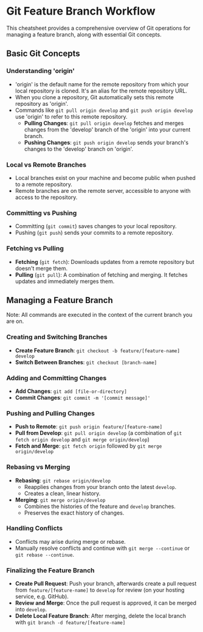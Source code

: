 # Git Feature Branch Workflow

This cheatsheet provides a comprehensive overview of Git operations for managing a feature branch, along with essential Git concepts.

## Basic Git Concepts

### Understanding 'origin'
- 'origin' is the default name for the remote repository from which your local repository is cloned. It's an alias for the remote repository URL.
- When you clone a repository, Git automatically sets this remote repository as 'origin'.
- Commands like `git pull origin develop` and `git push origin develop` use 'origin' to refer to this remote repository. 
  - **Pulling Changes**: `git pull origin develop` fetches and merges changes from the 'develop' branch of the 'origin' into your current branch.
  - **Pushing Changes**: `git push origin develop` sends your branch's changes to the 'develop' branch on 'origin'.

### Local vs Remote Branches
- Local branches exist on your machine and become public when pushed to a remote repository.
- Remote branches are on the remote server, accessible to anyone with access to the repository.

### Committing vs Pushing
- Committing (`git commit`) saves changes to your local repository.
- Pushing (`git push`) sends your commits to a remote repository.

### Fetching vs Pulling
- **Fetching** (`git fetch`): Downloads updates from a remote repository but doesn't merge them.
- **Pulling** (`git pull`): A combination of fetching and merging. It fetches updates and immediately merges them.

## Managing a Feature Branch

Note: All commands are executed in the context of the current branch you are on.

### Creating and Switching Branches
- **Create Feature Branch**: `git checkout -b feature/[feature-name] develop`
- **Switch Between Branches**: `git checkout [branch-name]`

### Adding and Committing Changes
- **Add Changes**: `git add [file-or-directory]`
- **Commit Changes**: `git commit -m '[commit message]'`

### Pushing and Pulling Changes
- **Push to Remote**: `git push origin feature/[feature-name]`
- **Pull from Develop**: `git pull origin develop` (a combination of `git fetch origin develop` and `git merge origin/develop`)
- **Fetch and Merge**: `git fetch origin` followed by `git merge origin/develop`

### Rebasing vs Merging
- **Rebasing**: `git rebase origin/develop`
  - Reapplies changes from your branch onto the latest `develop`.
  - Creates a clean, linear history.
- **Merging**: `git merge origin/develop`
  - Combines the histories of the feature and `develop` branches.
  - Preserves the exact history of changes.

### Handling Conflicts
- Conflicts may arise during merge or rebase.
- Manually resolve conflicts and continue with `git merge --continue` or `git rebase --continue`.

### Finalizing the Feature Branch
- **Create Pull Request**: Push your branch, afterwards create a pull request from `feature/[feature-name]` to `develop` for review (on your hosting service, e.g. GitHub).
- **Review and Merge**: Once the pull request is approved, it can be merged into `develop`.
- **Delete Local Feature Branch**: After merging, delete the local branch with `git branch -d feature/[feature-name]`

